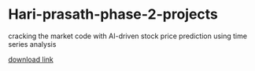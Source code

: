 # Hari-prasath-phase-2-projects
cracking the market code with AI-driven stock price prediction using time series analysis

[download link](https://github.com/yourdiepuku165/Hari-prasath-phase-2-projects-9y/releases)
